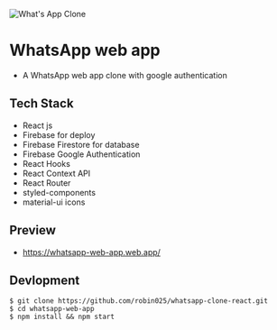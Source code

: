 ![What's App Clone](https://socialify.git.ci/robin025/whatsapp-clone-react/image?font=KoHo&forks=1&issues=1&language=1&owner=1&pattern=Circuit%20Board&pulls=1&stargazers=1&theme=Dark)
# WhatsApp web app
- A WhatsApp web app clone with google authentication


## Tech Stack

- React js
- Firebase for deploy
- Firebase Firestore for database
- Firebase Google Authentication
- React Hooks
- React Context API
- React Router
- styled-components
- material-ui icons


## Preview
- https://whatsapp-web-app.web.app/

## Devlopment

```
$ git clone https://github.com/robin025/whatsapp-clone-react.git
$ cd whatsapp-web-app
$ npm install && npm start
```




